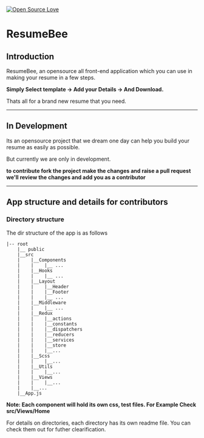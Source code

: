 [![Open Source Love](https://firstcontributions.github.io/open-source-badges/badges/open-source-v1/open-source.svg)](https://github.com/firstcontributions/open-source-badges)

# ResumeBee  

## **Introduction**
ResumeBee, an opensource all front-end application which you can use in making your resume in a few steps.

**Simply Select template -> Add your Details -> And Download.**

Thats all for a brand new resume that you need.

---
## In Development

Its an opensource project that we dream one day can help you build your resume as easily as possible. 

But currently we are only in development. 

**to contribute fork the project make the changes and raise a pull request we'll review the changes and add you as a contributor** 

----

## App structure and details for contributors

### **Directory structure**

The dir structure of the app is as follows

    |-- root
        |__ public
        |__src
        |    |__Components
        |    |    |__ ...
        |    |__Hooks
        |    |    |__ ...
        |    |__Layout
        |    |    |__Header
        |    |    |__Footer
        |    |    |__ ...
        |    |__Middleware
        |    |    |__ ...
        |    |__Redux
        |    |    |__actions
        |    |    |__constants
        |    |    |__dispatchers
        |    |    |__reducers
        |    |    |__services
        |    |    |__store
        |    |    |__...
        |    |__Scss
        |    |    |__...
        |    |__Utils
        |    |    |__...
        |    |__Views
        |    |    |__...
        |    |__...
        |__App.js


**Note: Each component will hold its own css, test files. For Example Check src/Views/Home** 

For details on directories, each directory has its own readme file. You can check them out for futher clearification.